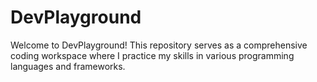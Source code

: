# DevPlayground
 Welcome to DevPlayground! This repository serves as a comprehensive coding workspace where I practice my skills in various programming languages and frameworks.
